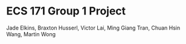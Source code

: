 # ECS 171 Group 1 Project

Jade Elkins, Braxton Husserl, Victor Lai, Ming Giang Tran, Chuan Hsin Wang, Martin Wong
